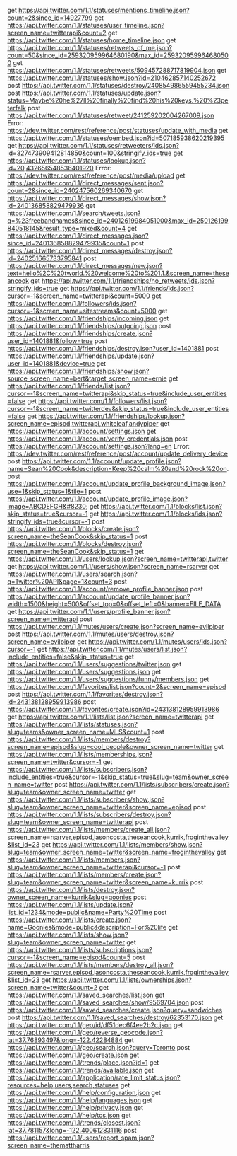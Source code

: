 get https://api.twitter.com/1.1/statuses/mentions_timeline.json?count=2&since_id=14927799
get https://api.twitter.com/1.1/statuses/user_timeline.json?screen_name=twitterapi&count=2
get https://api.twitter.com/1.1/statuses/home_timeline.json
get https://api.twitter.com/1.1/statuses/retweets_of_me.json?count=50&since_id=259320959964680190&max_id=259320959964680500
get https://api.twitter.com/1.1/statuses/retweets/509457288717819904.json
get https://api.twitter.com/1.1/statuses/show.json?id=210462857140252672
post https://api.twitter.com/1.1/statuses/destroy/240854986559455234.json
post https://api.twitter.com/1.1/statuses/update.json?status=Maybe%20he%27ll%20finally%20find%20his%20keys.%20%23peterfalk
post https://api.twitter.com/1.1/statuses/retweet/241259202004267009.json
Error: https://dev.twitter.com/rest/reference/post/statuses/update_with_media
get https://api.twitter.com/1.1/statuses/oembed.json?id=507185938620219395
get https://api.twitter.com/1.1/statuses/retweeters/ids.json?id=327473909412814850&count=100&stringify_ids=true
get https://api.twitter.com/1.1/statuses/lookup.json?id=20,432656548536401920
Error: https://dev.twitter.com/rest/reference/post/media/upload
get https://api.twitter.com/1.1/direct_messages/sent.json?count=2&since_id=240247560269340670
get https://api.twitter.com/1.1/direct_messages/show.json?id=240136858829479936
get https://api.twitter.com/1.1/search/tweets.json?q=%23freebandnames&since_id=24012619984051000&max_id=250126199840518145&result_type=mixed&count=4
get https://api.twitter.com/1.1/direct_messages.json?since_id=240136858829479935&count=1
post https://api.twitter.com/1.1/direct_messages/destroy.json?id=240251665733795841
post https://api.twitter.com/1.1/direct_messages/new.json?text=hello%2C%20tworld.%20welcome%20to%201.1.&screen_name=theseancook
get https://api.twitter.com/1.1/friendships/no_retweets/ids.json?stringify_ids=true
get https://api.twitter.com/1.1/friends/ids.json?cursor=-1&screen_name=twitterapi&count=5000
get https://api.twitter.com/1.1/followers/ids.json?cursor=-1&screen_name=sitestreams&count=5000
get https://api.twitter.com/1.1/friendships/incoming.json
get https://api.twitter.com/1.1/friendships/outgoing.json
post https://api.twitter.com/1.1/friendships/create.json?user_id=1401881&follow=true
post https://api.twitter.com/1.1/friendships/destroy.json?user_id=1401881
post https://api.twitter.com/1.1/friendships/update.json?user_id=1401881&device=true
get https://api.twitter.com/1.1/friendships/show.json?source_screen_name=bert&target_screen_name=ernie
get https://api.twitter.com/1.1/friends/list.json?cursor=-1&screen_name=twitterapi&skip_status=true&include_user_entities=false
get https://api.twitter.com/1.1/followers/list.json?cursor=-1&screen_name=twitterdev&skip_status=true&include_user_entities=false
get https://api.twitter.com/1.1/friendships/lookup.json?screen_name=episod,twitterapi,whiteleaf,andypiper
get https://api.twitter.com/1.1/account/settings.json
get https://api.twitter.com/1.1/account/verify_credentials.json
post https://api.twitter.com/1.1/account/settings.json?lang=en
Error: https://dev.twitter.com/rest/reference/post/account/update_delivery_device
post https://api.twitter.com/1.1/account/update_profile.json?name=Sean%20Cook&description=Keep%20calm%20and%20rock%20on.
post https://api.twitter.com/1.1/account/update_profile_background_image.json?use=1&skip_status=1&tile=1
post https://api.twitter.com/1.1/account/update_profile_image.json?image=ABCDEFGH&#8230;
get https://api.twitter.com/1.1/blocks/list.json?skip_status=true&cursor=-1
get https://api.twitter.com/1.1/blocks/ids.json?stringify_ids=true&cursor=-1
post https://api.twitter.com/1.1/blocks/create.json?screen_name=theSeanCook&skip_status=1
post https://api.twitter.com/1.1/blocks/destroy.json?screen_name=theSeanCook&skip_status=1
get https://api.twitter.com/1.1/users/lookup.json?screen_name=twitterapi,twitter
get https://api.twitter.com/1.1/users/show.json?screen_name=rsarver
get https://api.twitter.com/1.1/users/search.json?q=Twitter%20API&page=1&count=3
post https://api.twitter.com/1.1/account/remove_profile_banner.json
post https://api.twitter.com/1.1/account/update_profile_banner.json?width=1500&height=500&offset_top=0&offset_left=0&banner=FILE_DATA
get https://api.twitter.com/1.1/users/profile_banner.json?screen_name=twitterapi
post https://api.twitter.com/1.1/mutes/users/create.json?screen_name=evilpiper
post https://api.twitter.com/1.1/mutes/users/destroy.json?screen_name=evilpiper
get https://api.twitter.com/1.1/mutes/users/ids.json?cursor=-1
get https://api.twitter.com/1.1/mutes/users/list.json?include_entities=false&skip_status=true
get https://api.twitter.com/1.1/users/suggestions/twitter.json
get https://api.twitter.com/1.1/users/suggestions.json
get https://api.twitter.com/1.1/users/suggestions/funny/members.json
get https://api.twitter.com/1.1/favorites/list.json?count=2&screen_name=episod
post https://api.twitter.com/1.1/favorites/destroy.json?id=243138128959913986
post https://api.twitter.com/1.1/favorites/create.json?id=243138128959913986
get https://api.twitter.com/1.1/lists/list.json?screen_name=twitterapi
get https://api.twitter.com/1.1/lists/statuses.json?slug=teams&owner_screen_name=MLS&count=1
post https://api.twitter.com/1.1/lists/members/destroy?screen_name=episod&slug=cool_people&owner_screen_name=twitter
get https://api.twitter.com/1.1/lists/memberships.json?screen_name=twitter&cursor=-1
get https://api.twitter.com/1.1/lists/subscribers.json?include_entities=true&cursor=-1&skip_status=true&slug=team&owner_screen_name=twitter
post https://api.twitter.com/1.1/lists/subscribers/create.json?slug=team&owner_screen_name=twitter
get https://api.twitter.com/1.1/lists/subscribers/show.json?slug=team&owner_screen_name=twitter&screen_name=episod
post https://api.twitter.com/1.1/lists/subscribers/destroy.json?slug=team&owner_screen_name=twitterapi
post https://api.twitter.com/1.1/lists/members/create_all.json?screen_name=rsarver,episod,jasoncosta,theseancook,kurrik,froginthevalley&list_id=23
get https://api.twitter.com/1.1/lists/members/show.json?slug=team&owner_screen_name=twitter&screen_name=froginthevalley
get https://api.twitter.com/1.1/lists/members.json?slug=team&owner_screen_name=twitterapi&cursor=-1
post https://api.twitter.com/1.1/lists/members/create.json?slug=team&owner_screen_name=twitter&screen_name=kurrik
post https://api.twitter.com/1.1/lists/destroy.json?owner_screen_name=kurrik&slug=goonies
post https://api.twitter.com/1.1/lists/update.json?list_id=1234&mode=public&name=Party%20Time
post https://api.twitter.com/1.1/lists/create.json?name=Goonies&mode=public&description=For%20life
get https://api.twitter.com/1.1/lists/show.json?slug=team&owner_screen_name=twitter
get https://api.twitter.com/1.1/lists/subscriptions.json?cursor=-1&screen_name=episod&count=5
post https://api.twitter.com/1.1/lists/members/destroy_all.json?screen_name=rsarver,episod,jasoncosta,theseancook,kurrik,froginthevalley&list_id=23
get https://api.twitter.com/1.1/lists/ownerships.json?screen_name=twitter&count=2
get https://api.twitter.com/1.1/saved_searches/list.json
get https://api.twitter.com/1.1/saved_searches/show/9569704.json
post https://api.twitter.com/1.1/saved_searches/create.json?query=sandwiches
post https://api.twitter.com/1.1/saved_searches/destroy/62353170.json
get https://api.twitter.com/1.1/geo/id/df51dec6f4ee2b2c.json
get https://api.twitter.com/1.1/geo/reverse_geocode.json?lat=37.76893497&long=-122.42284884
get https://api.twitter.com/1.1/geo/search.json?query=Toronto
post https://api.twitter.com/1.1/geo/create.json
get https://api.twitter.com/1.1/trends/place.json?id=1
get https://api.twitter.com/1.1/trends/available.json
get https://api.twitter.com/1.1/application/rate_limit_status.json?resources=help,users,search,statuses
get https://api.twitter.com/1.1/help/configuration.json
get https://api.twitter.com/1.1/help/languages.json
get https://api.twitter.com/1.1/help/privacy.json
get https://api.twitter.com/1.1/help/tos.json
get https://api.twitter.com/1.1/trends/closest.json?lat=37.781157&long=-122.400612831116
post https://api.twitter.com/1.1/users/report_spam.json?screen_name=themattharris
